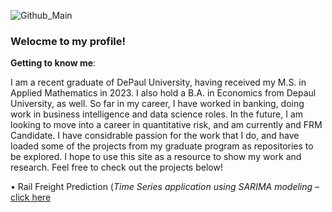 ![Github_Main](https://github.com/David-Fecht/David-Fecht/assets/159670362/e6abbe6b-10ea-43cf-8101-7f1e63a6010f)

### Welocme to my profile! ###

**Getting to know me**:

I am a recent graduate of DePaul University, having received my M.S. in Applied Mathematics in 2023. I also hold a B.A. in Economics from Depaul University, as well. So far in my career, I have worked in banking, doing work in business intelligence and data science roles. In the future, I am looking to move into a career in quantitative risk, and am currently and FRM Candidate. I have considrable passion for the work that I do, and have loaded some of the projects from my graduate program as repositories to be explored. I hope to use this site as a resource to show my work and research. Feel free to check out the projects below!

•	Rail Freight Prediction 
    (*Time Series application using SARIMA modeling* – [click here](https://github.com/David-Fecht/SARIMA-Rail-Freight-Prediction)



